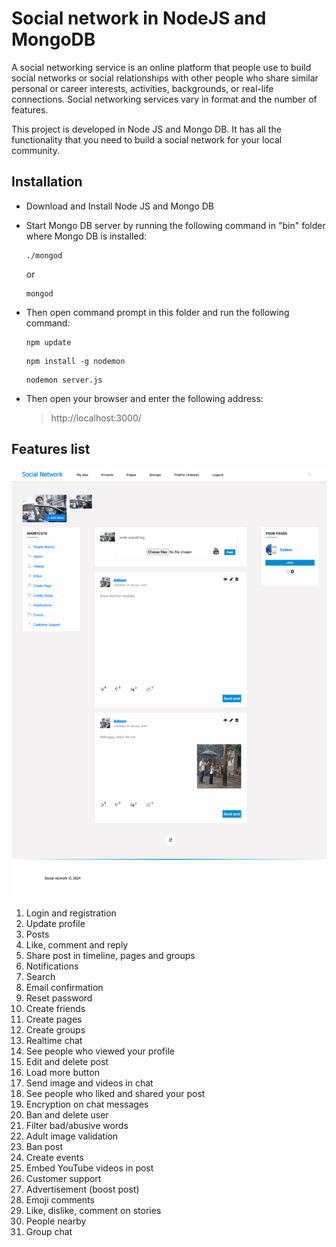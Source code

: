 # Social network in NodeJS and MongoDB

A social networking service is an online platform that people use to build social networks or social relationships with other people who share similar personal or career interests, activities, backgrounds, or real-life connections. Social networking services vary in format and the number of features.

This project is developed in Node JS and Mongo DB. It has all the functionality that you need to build a social network for your local community.

## Installation

- Download and Install Node JS and Mongo DB

- Start Mongo DB server by running the following command in "bin" folder where Mongo DB is installed:
    ```
    ./mongod
    ```
    or
    ```
    mongod
    ```

- Then open command prompt in this folder and run the following command:
    ```
    npm update
    ```
    ```
    npm install -g nodemon
    ```
    ```
    nodemon server.js
    ```

- Then open your browser and enter the following address:
    > http://localhost:3000/

## Features list

![Social network in NodeJS and MongoDB](screenshots/screenshot.png)


1. Login and registration
2. Update profile
3. Posts
4. Like, comment and reply
5. Share post in timeline, pages and groups
6. Notifications
7. Search
8. Email confirmation
9. Reset password
10. Create friends
11. Create pages
12. Create groups
13. Realtime chat
14. See people who viewed your profile
15. Edit and delete post
16. Load more button
17. Send image and videos in chat
18. See people who liked and shared your post
19. Encryption on chat messages
20. Ban and delete user
21. Filter bad/abusive words
22. Adult image validation
23. Ban post
24. Create events
25. Embed YouTube videos in post
26. Customer support
27. Advertisement (boost post)
28. Emoji comments
29. Like, dislike, comment on stories
30. People nearby
31. Group chat
